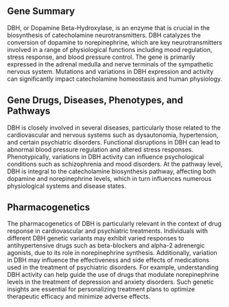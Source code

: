 ## Gene Summary
DBH, or Dopamine Beta-Hydroxylase, is an enzyme that is crucial in the biosynthesis of catecholamine neurotransmitters. DBH catalyzes the conversion of dopamine to norepinephrine, which are key neurotransmitters involved in a range of physiological functions including mood regulation, stress response, and blood pressure control. The gene is primarily expressed in the adrenal medulla and nerve terminals of the sympathetic nervous system. Mutations and variations in DBH expression and activity can significantly impact catecholamine homeostasis and human physiology.

## Gene Drugs, Diseases, Phenotypes, and Pathways
DBH is closely involved in several diseases, particularly those related to the cardiovascular and nervous systems such as dysautonomia, hypertension, and certain psychiatric disorders. Functional disruptions in DBH can lead to abnormal blood pressure regulation and altered stress responses. Phenotypically, variations in DBH activity can influence psychological conditions such as schizophrenia and mood disorders. At the pathway level, DBH is integral to the catecholamine biosynthesis pathway, affecting both dopamine and norepinephrine levels, which in turn influences numerous physiological systems and disease states.

## Pharmacogenetics
The pharmacogenetics of DBH is particularly relevant in the context of drug response in cardiovascular and psychiatric treatments. Individuals with different DBH genetic variants may exhibit varied responses to antihypertensive drugs such as beta-blockers and alpha-2 adrenergic agonists, due to its role in norepinephrine synthesis. Additionally, variation in DBH may influence the effectiveness and side effects of medications used in the treatment of psychiatric disorders. For example, understanding DBH activity can help guide the use of drugs that modulate norepinephrine levels in the treatment of depression and anxiety disorders. Such genetic insights are essential for personalizing treatment plans to optimize therapeutic efficacy and minimize adverse effects.